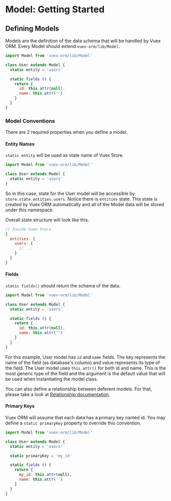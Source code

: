 # Model: Getting Started

## Defining Models

Models are the definition of the data schema that will be handled by Vuex ORM. Every Model should extend `vuex-orm/lib/Model`.

```js
import Model from 'vuex-orm/lib/Model'

class User extends Model {
  static entity = 'users'

  static fields () {
    return {
      id: this.attr(null),
      name: this.attr('')
    }
  }
}
```

### Model Conventions

There are 2 required properties when you define a model.

#### Entity Names

`static entity` will be used as state name of Vuex Store.

```js
import Model from 'vuex-orm/lib/Model'

class User extends Model {
  static entity = 'users'
}
```

So in this case, state for the User model will be accessible by `store.state.entities.users`. Notice there is `entities` state. This state is created by Vuex ORM automatically and all of the Model data will be stored under this namespace.

Overall state structure will look like this.

```js
// Inside Vuex Store.
{
  entities: {
    users: {
      // ...
    }
  }
}
```

#### Fields

`static fields()` should return the schema of the data.

```js
import Model from 'vuex-orm/lib/Model'

class User extends Model {
  static entity = 'users'

  static fields () {
    return {
      id: this.attr(null),
      name: this.attr('')
    }
  }
}
```

For this example, User model has `id` and `name` fields. The key represents the name of the field (as database's column) and value represents its type of the field. The User model uses `this.attr()` for both id and name. This is the most generic type of the field and the argument is the default value that will be used when instantiating the model class.

You can also define a relationship between deferent models. For that, please take a look at [Relationship documentation]('relationship.md').

#### Primary Keys

Vuex ORM will assume that each data has a primary key named id. You may define a `static primaryKey` property to override this convention.

```js
import Model from 'vuex-orm/lib/Model'

class User extends Model {
  static entity = 'users'

  static primaryKey = 'my_id'

  static fields () {
    return {
      my_id: this.attr(null),
      name: this.attr('')
    }
  }
}
```
